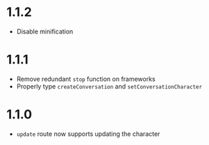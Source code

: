# 1.1.2

- Disable minification

# 1.1.1

- Remove redundant `stop` function on frameworks
- Properly type `createConversation` and `setConversationCharacter`

# 1.1.0

- `update` route now supports updating the character
